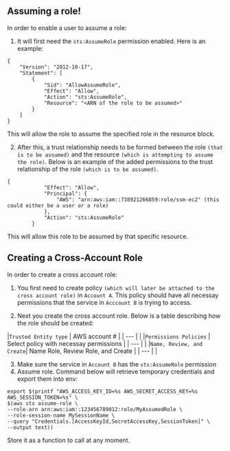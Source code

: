 <h2>Assuming a role!</h2>

In order to enable a user to assume a role: 

1. It will first need the `sts:AssumeRole` permission enabled. Here is an example:

```
{
    "Version": "2012-10-17",
    "Statement": [
        {
            "Sid": "AllowAssumeRole",
            "Effect": "Allow",
            "Action": "sts:AssumeRole",
            "Resource": "<ARN of the role to be assumed>"
        }
    ]
}
```

This will allow the role to assume the specified role in the resource block. 

2. After this, a trust relationship needs to be formed between the role `(that is to be assumed)` and the resource `(which is attempting to assume the role)`. Below is an example of the added permissions to the trust relationship of the role `(which is to be assumed)`.

```
{
            "Effect": "Allow",
            "Principal": {
                "AWS": "arn:aws:iam::738921266859:role/ssm-ec2" (this could either be a user or a role)
            },
            "Action": "sts:AssumeRole"
        }
```
This will allow this role to be assumed by that specific resource. 

<h2>Creating a Cross-Account Role</h2>

In order to create a cross account role:

1. You first need to create policy `(which will later be attached to the cross account role)` in `Account A`. This policy should have all necessay permissions that the service in `Acccount B` is trying to access.

2. Next you create the cross account role. Below is a table describing how the role should be created:


  |`Trusted Entity type`     | AWS account #                             |
  | ---                      |                                           |
  |`Permissions Policies`    | Select policy with necessay permissions   |
  | ---                      |                                           |
  |`Name, Review, and Create`| Name Role, Review Role, and Create        |
  | ---                      |                                           |

3. Make sure the service in `Account B` has the `sts:AssumeRole` permission
4. Assume role. Command below will retrieve temporary credentials and export them into env:
```
export $(printf "AWS_ACCESS_KEY_ID=%s AWS_SECRET_ACCESS_KEY=%s AWS_SESSION_TOKEN=%s" \
$(aws sts assume-role \
--role-arn arn:aws:iam::123456789012:role/MyAssumedRole \
--role-session-name MySessionName \
--query "Credentials.[AccessKeyId,SecretAccessKey,SessionToken]" \
--output text))
```
Store it as a function to call at any moment.
